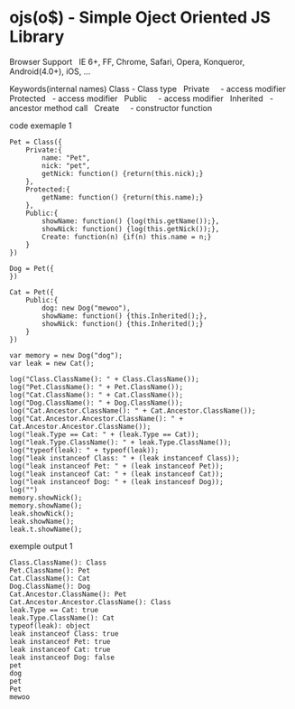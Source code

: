 # ojs(o$) - Simple Oject Oriented JS Library



Browser Support
    IE 6+, FF, Chrome, Safari, Opera, Konqueror, Android(4.0+), iOS, ...



Keywords(internal names)
    Class       - Class type
    Private     - access modifier
    Protected   - access modifier
    Public      - access modifier
    Inherited   - ancestor method call
    Create      - constructor function



code exemaple 1

    Pet = Class({
        Private:{
            name: "Pet",
            nick: "pet",
            getNick: function() {return(this.nick);}
        },
        Protected:{
            getName: function() {return(this.name);}
        },
        Public:{
            showName: function() {log(this.getName());},
            showNick: function() {log(this.getNick());},
            Create: function(n) {if(n) this.name = n;}
        }
    })
    
    Dog = Pet({
    })
    
    Cat = Pet({
        Public:{
            dog: new Dog("mewoo"),
            showName: function() {this.Inherited();},
            showNick: function() {this.Inherited();}
        }
    })
    
    var memory = new Dog("dog");
    var leak = new Cat();

    log("Class.ClassName(): " + Class.ClassName());
    log("Pet.ClassName(): " + Pet.ClassName());
    log("Cat.ClassName(): " + Cat.ClassName());
    log("Dog.ClassName(): " + Dog.ClassName());
    log("Cat.Ancestor.ClassName(): " + Cat.Ancestor.ClassName());
    log("Cat.Ancestor.Ancestor.ClassName(): " + Cat.Ancestor.Ancestor.ClassName());
    log("leak.Type == Cat: " + (leak.Type == Cat));
    log("leak.Type.ClassName(): " + leak.Type.ClassName());
    log("typeof(leak): " + typeof(leak));
    log("leak instanceof Class: " + (leak instanceof Class));
    log("leak instanceof Pet: " + (leak instanceof Pet));
    log("leak instanceof Cat: " + (leak instanceof Cat));
    log("leak instanceof Dog: " + (leak instanceof Dog));
    log("")
    memory.showNick();
    memory.showName();
    leak.showNick();
    leak.showName();
    leak.t.showName();
    
exemple output 1

    Class.ClassName(): Class
    Pet.ClassName(): Pet
    Cat.ClassName(): Cat
    Dog.ClassName(): Dog
    Cat.Ancestor.ClassName(): Pet
    Cat.Ancestor.Ancestor.ClassName(): Class
    leak.Type == Cat: true
    leak.Type.ClassName(): Cat
    typeof(leak): object
    leak instanceof Class: true
    leak instanceof Pet: true
    leak instanceof Cat: true
    leak instanceof Dog: false
    pet
    dog
    pet
    Pet
    mewoo



